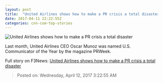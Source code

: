 ```yaml
---
layout: post
title:  "United Airlines shows how to make a PR crisis a total disaster"
date: 2017-04-11 22:22:55Z
categories: cnn-com-top-stories
---
```


![United Airlines shows how to make a PR crisis a total disaster](http://i2.cdn.turner.com/money/dam/assets/170411104808-united-airlines-silhouette-780x439.jpg)

Last month, United Airlines CEO Oscar Munoz was named U.S. Communicator of the Year by the magazine PRWeek.


Full story on F3News: [United Airlines shows how to make a PR crisis a total disaster](http://www.f3nws.com/n/u3kgZD)

> Posted on: Wednesday, April 12, 2017 3:22:55 AM
